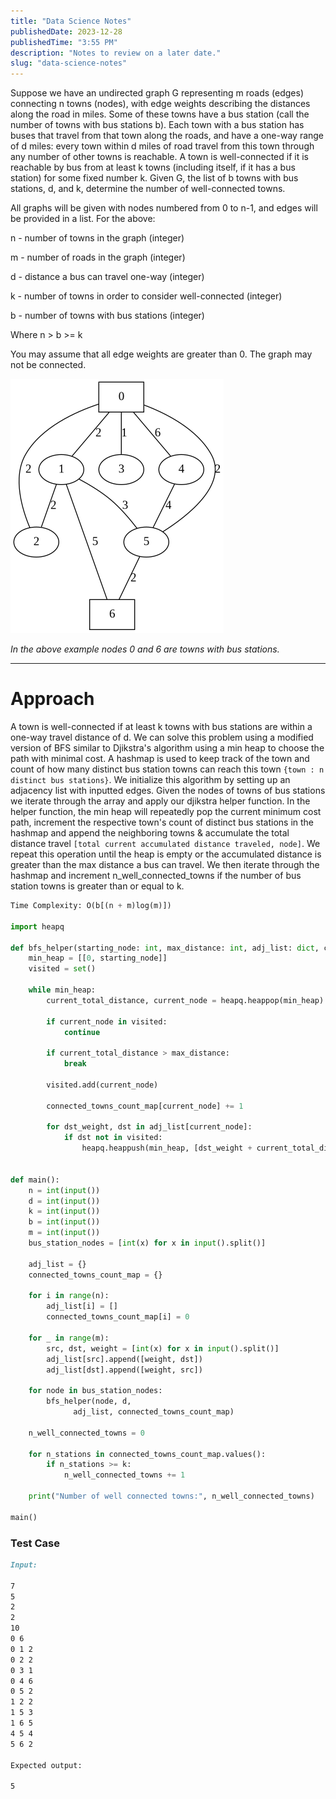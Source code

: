 ```yaml
---
title: "Data Science Notes"
publishedDate: 2023-12-28
publishedTime: "3:55 PM"
description: "Notes to review on a later date."
slug: "data-science-notes"
---
```


Suppose we have an undirected graph G representing m roads (edges) connecting n towns (nodes), with edge weights describing the distances along the road in miles.
Some of these towns have a bus station (call the number of towns with bus stations b).
Each town with a bus station has buses that travel from that town along the roads, and have a one-way range of d miles: every town within d miles of road travel from this town through any number of other towns is reachable.
A town is well-connected if it is reachable by bus from at least k towns (including itself, if it has a bus station) for some fixed number k.
Given G, the list of b towns with bus stations, d, and k, determine the number of well-connected towns.

All graphs will be given with nodes numbered from 0 to n-1, and edges will be provided in a list. For the above:

n - number of towns in the graph (integer)

m - number of roads in the graph (integer)

d - distance a bus can travel one-way (integer)

k - number of towns in order to consider well-connected (integer)

b - number of towns with bus stations (integer)

Where n > b >= k

You may assume that all edge weights are greater than 0. The graph may not be connected.

![Example Graph](../../images/well_connected_towns_example.png)

_In the above example nodes 0 and 6 are towns with bus stations._

---

# Approach

A town is well-connected if at least k towns with bus stations are within a one-way travel distance of d.
We can solve this problem using a modified version of BFS similar to Djikstra's algorithm using a min heap to choose the path with minimal cost.
A hashmap is used to keep track of the town and count of how many distinct bus station towns can reach this town `{town : n distinct bus stations}`. We initialize this algorithm by setting up an adjacency list with inputted edges. Given the nodes of towns of bus stations we iterate through the array and apply our djikstra helper function.
In the helper function, the min heap will repeatedly pop the current minimum cost path, increment the respective town's count of distinct bus stations in the hashmap and append the neighboring towns & accumulate the total distance travel `[total current accumulated distance traveled, node]`. We repeat this operation until the heap is empty or the accumulated distance is greater than the max distance a bus can travel.
We then iterate through the hashmap and increment n_well_connected_towns if the number of bus station towns is greater than or equal to k.

<div class="mb-2"></div>

```python
Time Complexity: O(b[(n + m)log(m)])

import heapq

def bfs_helper(starting_node: int, max_distance: int, adj_list: dict, connected_towns_count_map: dict):
    min_heap = [[0, starting_node]]
    visited = set()

    while min_heap:
        current_total_distance, current_node = heapq.heappop(min_heap)

        if current_node in visited:
            continue

        if current_total_distance > max_distance:
            break

        visited.add(current_node)

        connected_towns_count_map[current_node] += 1

        for dst_weight, dst in adj_list[current_node]:
            if dst not in visited:
                heapq.heappush(min_heap, [dst_weight + current_total_distance, dst])


def main():
    n = int(input())
    d = int(input())
    k = int(input())
    b = int(input())
    m = int(input())
    bus_station_nodes = [int(x) for x in input().split()]

    adj_list = {}
    connected_towns_count_map = {}

    for i in range(n):
        adj_list[i] = []
        connected_towns_count_map[i] = 0

    for _ in range(m):
        src, dst, weight = [int(x) for x in input().split()]
        adj_list[src].append([weight, dst])
        adj_list[dst].append([weight, src])

    for node in bus_station_nodes:
        bfs_helper(node, d,
              adj_list, connected_towns_count_map)

    n_well_connected_towns = 0

    for n_stations in connected_towns_count_map.values():
        if n_stations >= k:
            n_well_connected_towns += 1

    print("Number of well connected towns:", n_well_connected_towns)

main()
```

<div class="mb-2"></div>

### Test Case

```md
Input:

7
5
2
2
10
0 6
0 1 2
0 2 2
0 3 1
0 4 6
0 5 2
1 2 2
1 5 3
1 6 5
4 5 4
5 6 2

Expected output:

5
```
